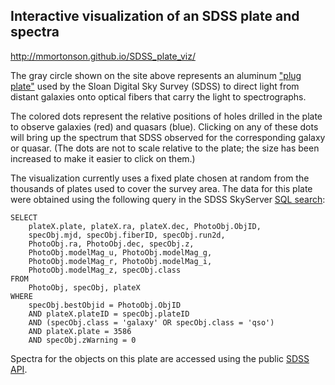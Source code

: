 ## Interactive visualization of an SDSS plate and spectra

http://mmortonson.github.io/SDSS_plate_viz/

The gray circle shown on the site above represents an aluminum ["plug plate"]
used by the Sloan Digital Sky Survey (SDSS) to direct light from distant 
galaxies onto optical fibers that carry the light to spectrographs.

The colored dots represent the relative positions of 
holes drilled in the plate to observe galaxies (red) and quasars (blue).
Clicking on any of these dots will bring up the spectrum that SDSS
observed for the corresponding galaxy or quasar.
(The dots are not to scale relative to the plate; the size has been
increased to make it easier to click on them.)

The visualization currently uses a fixed plate chosen at random from
the thousands of plates used to cover the survey area. The data
for this plate were obtained using the following query in the 
SDSS SkyServer [SQL search]:
```
SELECT
    plateX.plate, plateX.ra, plateX.dec, PhotoObj.ObjID,
    specObj.mjd, specObj.fiberID, specObj.run2d, 
    PhotoObj.ra, PhotoObj.dec, specObj.z, 
    PhotoObj.modelMag_u, PhotoObj.modelMag_g, 
    PhotoObj.modelMag_r, PhotoObj.modelMag_i, 
    PhotoObj.modelMag_z, specObj.class
FROM
    PhotoObj, specObj, plateX
WHERE
    specObj.bestObjid = PhotoObj.ObjID
    AND plateX.plateID = specObj.plateID
    AND (specObj.class = 'galaxy' OR specObj.class = 'qso')
    AND plateX.plate = 3586
    AND specObj.zWarning = 0
```

Spectra for the objects on this plate are accessed using the public
[SDSS API].


[SQL search]: http://skyserver.sdss.org/dr12/en/tools/search/sql.aspx
[SDSS API]: http://api.sdss3.org/
["plug plate"]: http://classic.sdss.org/tour/plug_house.html
